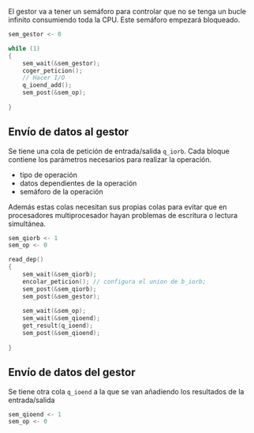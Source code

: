 El gestor va a tener un semáforo para controlar que no se tenga un bucle infinito consumiendo toda la CPU. Este semáforo empezará bloqueado.

```C
sem_gestor <- 0

while (1)
{
	sem_wait(&sem_gestor);
	coger_peticion();
	// Hacer I/O
	q_ioend_add();
	sem_post(&sem_op);
	
}
```

## Envío de datos al gestor

Se tiene una cola de petición de entrada/salida `q_iorb`. Cada bloque contiene los parámetros necesarios para realizar la operación.

- tipo de operación
- datos dependientes de la operación
- semáforo de la operación

Además estas colas necesitan sus propias colas para evitar que en procesadores multiprocesador hayan problemas de escritura o lectura simultánea.

```C
sem_qiorb <- 1
sem_op <- 0

read_dep()
{
	sem_wait(&sem_qiorb);
	encolar_peticion(); // configura el union de b_iorb;
	sem_post(&sem_qiorb);
	sem_post(&sem_gestor);
	
	sem_wait(&sem_op);
	sem_wait(&sem_qioend);
	get_result(q_ioend);
	sem_post(&sem_qioend);
	
}
```

## Envío de datos del gestor

Se tiene otra cola `q_ioend` a la que se van añadiendo los resultados de la entrada/salida

```C
sem_qioend <- 1
sem_op <- 0
```